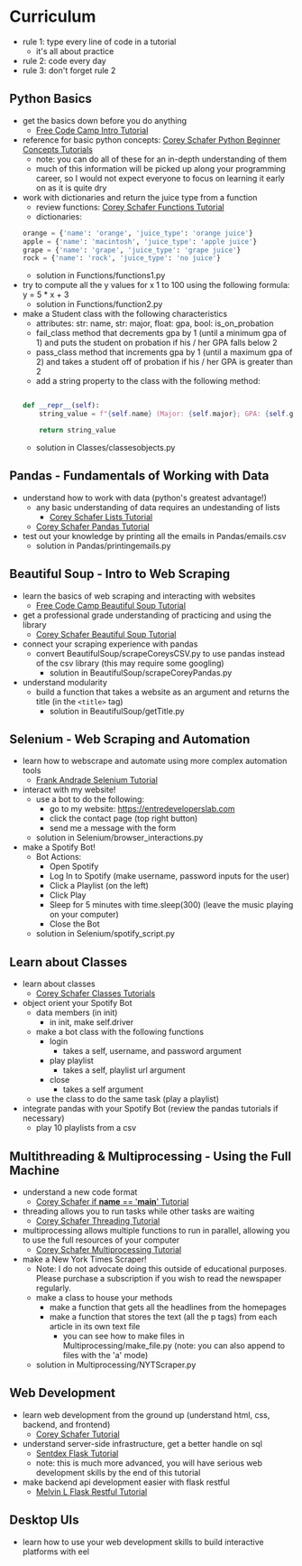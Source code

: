 # Curriculum
- rule 1: type every line of code in a tutorial
    - it's all about practice
- rule 2: code every day
- rule 3: don't forget rule 2

## Python Basics
- get the basics down before you do anything
    - [Free Code Camp Intro Tutorial](https://www.youtube.com/watch?v=rfscVS0vtbw&ab_channel=freeCodeCamp.org)
- reference for basic python concepts: [Corey Schafer Python Beginner Concepts Tutorials](https://www.youtube.com/playlist?list=PL-osiE80TeTskrapNbzXhwoFUiLCjGgY7)
    - note: you can do all of these for an in-depth understanding of them
    - much of this information will be picked up along your programming career, so I would not expect everyone to focus on learning it early on as it is quite dry
- work with dictionaries and return the juice type from a function
    - review functions: [Corey Schafer Functions Tutorial](https://www.youtube.com/watch?v=9Os0o3wzS_I)
    - dictionaries:
    ```py
    orange = {'name': 'orange', 'juice_type': 'orange juice'}
    apple = {'name': 'macintosh', 'juice_type': 'apple juice'}
    grape = {'name': 'grape', 'juice_type': 'grape juice'}
    rock = {'name': 'rock', 'juice_type': 'no juice'}
    ```
    - solution in Functions/functions1.py
- try to compute all the y values for x 1 to 100 using the following formula: y = 5 * x + 3
    - solution in Functions/function2.py
- make a Student class with the following characteristics
    - attributes: str: name, str: major, float: gpa, bool: is_on_probation
    -  fail_class method that decrements gpa by 1 (until a minimum gpa of 1) and puts the student on probation if his / her GPA falls below 2
    - pass_class method that increments gpa by 1 (until a maximum gpa of 2) and takes a student off of probation if his / her GPA is greater than 2
    - add a string property to the class with the following method:
    ```py

    def __repr__(self):
        string_value = f"{self.name} (Major: {self.major}; GPA: {self.gpa}; On Probation: {self.is_on_probation})"

        return string_value
    ```
    - solution in Classes/classesobjects.py

## Pandas - Fundamentals of Working with Data
- understand how to work with data (python's greatest advantage!)
    - any basic understanding of data requires an undestanding of lists
        - [Corey Schafer Lists Tutorial](https://www.youtube.com/watch?v=W8KRzm-HUcc&ab_channel=CoreySchafer)
    - [Corey Schafer Pandas Tutorial](https://www.youtube.com/watch?v=ZyhVh-qRZPA&list=PL-osiE80TeTsWmV9i9c58mdDCSskIFdDS&ab_channel=CoreySchafer)
- test out your knowledge by printing all the emails in Pandas/emails.csv
    - solution in Pandas/printingemails.py

## Beautiful Soup - Intro to Web Scraping
- learn the basics of web scraping and interacting with websites
    - [Free Code Camp Beautiful Soup Tutorial](https://www.youtube.com/watch?v=XVv6mJpFOb0)
- get a professional grade understanding of practicing and using the library
    - [Corey Schafer Beautiful Soup Tutorial](https://www.youtube.com/watch?v=ng2o98k983k&t=2s)
- connect your scraping experience with pandas
    - convert BeautifulSoup/scrapeCoreysCSV.py to use pandas instead of the csv library (this may require some googling)
        - solution in BeautifulSoup/scrapeCoreyPandas.py
- understand modularity
    - build a function that takes a website as an argument and returns the title (in the `<title>` tag)
        - solution in BeautifulSoup/getTitle.py

## Selenium - Web Scraping and Automation
- learn how to webscrape and automate using more complex automation tools
    - [Frank Andrade Selenium Tutorial](https://www.youtube.com/watch?v=UOsRrxMKJYk&ab_channel=FrankAndrade)
- interact with my website!
    - use a bot to do the following:
        - go to my website: https://entredeveloperslab.com
        - click the contact page (top right button)
        - send me a message with the form
    - solution in Selenium/browser_interactions.py
- make a Spotify Bot!
    - Bot Actions:
        - Open Spotify
        - Log In to Spotify (make username, password inputs for the user)
        - Click a Playlist (on the left)
        - Click Play
        - Sleep for 5 minutes with time.sleep(300) (leave the music playing on your computer)
        - Close the Bot
    - solution in Selenium/spotify_script.py

## Learn about Classes
- learn about classes
    - [Corey Schafer Classes Tutorials](https://www.youtube.com/playlist?list=PL-osiE80TeTsqhIuOqKhwlXsIBIdSeYtc)
- object orient your Spotify Bot
    - data members (in init)
        - in init, make self.driver
    - make a bot class with the following functions
        - login
            - takes a self, username, and password argument
        - play playlist
            - takes a self, playlist url argument
        - close
            - takes a self argument
    - use the class to do the same task (play a playlist)
- integrate pandas with your Spotify Bot (review the pandas tutorials if necessary)
    - play 10 playlists from a csv

## Multithreading & Multiprocessing - Using the Full Machine
- understand a new code format
    - [Corey Schafer if __name__ == '__main__' Tutorial](https://www.youtube.com/watch?v=sugvnHA7ElY)
- threading allows you to run tasks while other tasks are waiting
    - [Corey Schafer Threading Tutorial](https://www.youtube.com/watch?v=IEEhzQoKtQU)
- multiprocessing allows multiple functions to run in parallel, allowing you to use the full resources of your computer
    - [Corey Schafer Multiprocessing Tutorial](https://www.youtube.com/watch?v=fKl2JW_qrso&t=313s)
- make a New York Times Scraper!
    - Note: I do not advocate doing this outside of educational purposes. Please purchase a subscription if you wish to read the newspaper regularly.
    - make a class to house your methods
        - make a function that gets all the headlines from the homepages
        - make a function that stores the text (all the p tags) from each article in its own text file
            - you can see how to make files in Multiprocessing/make_file.py (note: you can also append to files with the 'a' mode)
    - solution in Multiprocessing/NYTScraper.py


## Web Development
- learn web development from the ground up (understand html, css, backend, and frontend)
    - [Corey Schafer Tutorial](https://www.youtube.com/playlist?list=PL-osiE80TeTs4UjLw5MM6OjgkjFeUxCYH)
- understand server-side infrastructure, get a better handle on sql
    - [Sentdex Flask Tutorial](https://www.youtube.com/playlist?list=PLQVvvaa0QuDc_owjTbIY4rbgXOFkUYOUB)
    - note: this is much more advanced, you will have serious web development skills by the end of this tutorial
- make backend api development easier with flask restful
    - [Melvin L Flask Restful Tutorial](https://www.youtube.com/watch?v=s_ht4AKnWZg&ab_channel=MelvinL)

## Desktop UIs
- learn how to use your web development skills to build interactive platforms with eel
